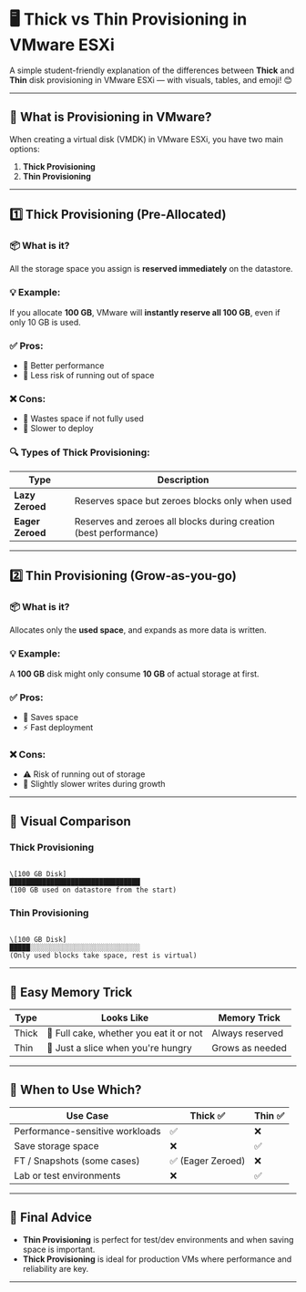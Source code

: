 # 🖥️ Thick vs Thin Provisioning in VMware ESXi

A simple student-friendly explanation of the differences between **Thick** and **Thin** disk provisioning in VMware ESXi — with visuals, tables, and emoji! 😊

---

## 📌 What is Provisioning in VMware?

When creating a virtual disk (VMDK) in VMware ESXi, you have two main options:

1. **Thick Provisioning**  
2. **Thin Provisioning**

---

## 1️⃣ Thick Provisioning (Pre-Allocated)

### 📦 What is it?

All the storage space you assign is **reserved immediately** on the datastore.

### 💡 Example:
If you allocate **100 GB**, VMware will **instantly reserve all 100 GB**, even if only 10 GB is used.

### ✅ Pros:
- 💪 Better performance
- 📂 Less risk of running out of space

### ❌ Cons:
- 🛑 Wastes space if not fully used
- 🐢 Slower to deploy

### 🔍 Types of Thick Provisioning:

| Type            | Description |
|-----------------|-------------|
| **Lazy Zeroed** | Reserves space but zeroes blocks only when used |
| **Eager Zeroed**| Reserves and zeroes all blocks during creation (best performance) |

---

## 2️⃣ Thin Provisioning (Grow-as-you-go)

### 📦 What is it?

Allocates only the **used space**, and expands as more data is written.

### 💡 Example:
A **100 GB** disk might only consume **10 GB** of actual storage at first.

### ✅ Pros:
- 🚀 Saves space
- ⚡ Fast deployment

### ❌ Cons:
- ⚠️ Risk of running out of storage
- 🐢 Slightly slower writes during growth

---

## 🎨 Visual Comparison

### Thick Provisioning

```

\[100 GB Disk]
████████████████████████████████
(100 GB used on datastore from the start)

```

### Thin Provisioning

```

\[100 GB Disk]
█████░░░░░░░░░░░░░░░░░░░░░░░░░░░
(Only used blocks take space, rest is virtual)

```

---

## 🧠 Easy Memory Trick

| Type  | Looks Like                          | Memory Trick |
|-------|-------------------------------------|--------------|
| Thick | 🍰 Full cake, whether you eat it or not | Always reserved |
| Thin  | 🍰 Just a slice when you're hungry     | Grows as needed |

---

## 🧪 When to Use Which?

| Use Case                        | Thick ✅ | Thin ✅ |
|---------------------------------|----------|---------|
| Performance-sensitive workloads| ✅        | ❌      |
| Save storage space             | ❌        | ✅      |
| FT / Snapshots (some cases)    | ✅ (Eager Zeroed) | ❌ |
| Lab or test environments       | ❌        | ✅      |

---

## 💬 Final Advice

- **Thin Provisioning** is perfect for test/dev environments and when saving space is important.
- **Thick Provisioning** is ideal for production VMs where performance and reliability are key.

---
